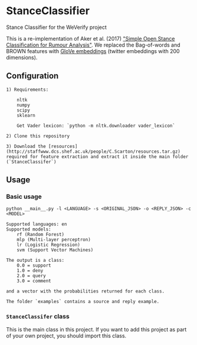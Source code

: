 # StanceClassifier
Stance Classifier for the WeVerify project

This is a re-implementation of Aker et al. (2017) ["Simple Open Stance Classification for Rumour Analysis"](https://arxiv.org/pdf/1708.05286.pdf). We replaced the Bag-of-words and BROWN features with [GloVe embeddings](https://nlp.stanford.edu/projects/glove/) (twitter embeddings with 200 dimensions). 

## Configuration
    1) Requirements:
    
        nltk
        numpy
        scipy
        sklearn
    
        Get Vader lexicon: `python -m nltk.downloader vader_lexicon`

    2) Clone this repository

    3) Download the [resources](http://staffwww.dcs.shef.ac.uk/people/C.Scarton/resources.tar.gz) required for feature extraction and extract it inside the main folder (`StanceClassifer`)

## Usage

### Basic usage
```
python __main__.py -l <LANGUAGE> -s <ORIGINAL_JSON> -o <REPLY_JSON> -c <MODEL>
```
    Supported languages: en
    Supported models: 
        rf (Random Forest)
        mlp (Multi-layer perceptron)
        lr (Logistic Regression)
        svm (Support Vector Machines)

    The output is a class:
        0.0 = support
        1.0 = deny
        2.0 = query
        3.0 = comment

    and a vector with the probabilities returned for each class.

    The folder `examples` contains a source and reply example.

### `StanceClassifer` class
This is the main class in this project. If you want to add this project as part of your own project, you should import this class. 


